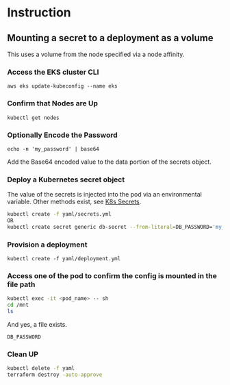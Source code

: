 # Instruction

## Mounting a secret to a deployment as a volume

This uses a volume from the node specified via a node affinity.

### Access the EKS cluster CLI

`aws eks update-kubeconfig --name eks`

### Confirm that Nodes are Up

`kubectl get nodes`

### Optionally Encode the Password

`echo -n 'my_password' | base64`

Add the Base64 encoded value to the data portion of the secrets object.

### Deploy a Kubernetes secret object

The value of the secrets is injected into the pod via an environmental variable. Other methods exist, see [K8s Secrets](https://kubernetes.io/docs/concepts/configuration/secret/#using-a-secret).

```bash
kubectl create -f yaml/secrets.yml
OR
kubectl create secret generic db-secret --from-literal=DB_PASSWORD='my_password'
```

### Provision a deployment

`kubectl create -f yaml/deployment.yml`

### Access one of the pod to confirm the config is mounted in the file path

```bash
kubectl exec -it <pod_name> -- sh
cd /mnt
ls
```

And yes, a file exists.

`DB_PASSWORD`

### Clean UP

```bash
kubectl delete -f yaml
terraform destroy -auto-approve
```
